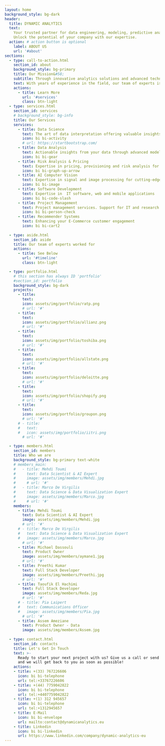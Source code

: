 ```yaml
---
layout: home
background_style: bg-dark
header:
  title: DYNAMIC ANALYTICS
  text: 
    Your trusted partner for data engineering, modeling, predictive analytics, IT development and more.  
    Unlock the potential of your company with our expertise.
  action: # action button is optional
    label: ABOUT US
    url: '#about'
sections:
  - type: call-to-action.html
    section_id: about
    background_style: bg-primary
    title: Our Mission&#58;
    subtitle: Through innovative analytics solutions and advanced technologies, we aim to empower organizations with data-driven insights.
    text: With years of experience in the field, our team of experts is committed to delivering innovative solutions that drive results, deliver superior value and exceptional services. 
    actions:
      - title: Learn More
        url: '#services'
        class: btn-light
  - type: services.html
    section_id: services
    # background_style: bg-info
    title: Our Services
    services:
      - title: Data Science
        text: The art of data interpretation offering valuable insights from complex datasets
        icon: bi bi-activity
        # url: https://startbootstrap.com/
      - title: Data Analysis
        text: Actionable insights from your data through advanced modeling and predictive analysis
        icon: bi bi-gear
      - title: Risk Analysis & Pricing
        text: Expertise in pricing, provisioning and risk analysis for P&C insurance companies
        icon: bi bi-graph-up-arrow
      - title: AI Computer Vision
        text: Expertise in signal and image processing for cutting-edge solutions in visual analysis
        icon: bi bi-image
      - title: Software Development
        text: Expertise in  IT software, web and mobile applications
        icon: bi bi-code-slash
      - title: Project Management
        text: Project management services. Support for IT and research projects
        icon: bi bi-person-check
      - title: Recommender Systems
        text: Enhancing your E-Commerce customer engagement
        icon: bi bi-cart2
        
  - type: aside.html
    section_id: aside
    title: Our team of experts worked for
    actions:
      - title: See Below
        url: '#timeline'
        class: btn-light

  - type: portfolio.html
    # this section has always ID 'portfolio'
    #section_id: portfolio
    background_style: bg-dark
    projects:
      - title: 
        text: 
        icon: assets/img/portfolio/ratp.png
        # url: '#'
      - title: 
        text: 
        icon: assets/img/portfolio/allianz.png
        # url: '#'
      - title: 
        text: 
        icon: assets/img/portfolio/toshiba.png
        # url: '#'
      - title: 
        text: 
        icon: assets/img/portfolio/allstate.png
        # url: '#'
      - title: 
        text: 
        icon: assets/img/portfolio/deloitte.png
        # url: '#'
      - title: 
        text: 
        icon: assets/img/portfolio/shopify.png
        # url: '#'
      - title: 
        text: 
        icon: assets/img/portfolio/groupon.png
        # url: '#'
      # - title: 
      #   text: 
      #   icon: assets/img/portfolio/iitri.png
        # url: '#'

  - type: members.html
    section_id: members
    title: Who we are
    background_style: bg-primary text-white
    # members_main:
    #   - title: Mehdi Toumi
    #     text: Data Scientist & AI Expert
    #     image: assets/img/members/Mehdi.jpg
    #     # url: '#'
    #   - title: Marco De Virgilis
    #     text: Data Science & Data Visualization Expert
    #     image: assets/img/members/Marco.jpg
    #     # url: '#'
    members:
      - title: Mehdi Toumi
        text: Data Scientist & AI Expert
        image: assets/img/members/Mehdi.jpg
        # url: '#'
      # - title: Marco De Virgilis
      #   text: Data Science & Data Visualization Expert
      #   image: assets/img/members/Marco.jpg
        # url: '#'
      - title: Michael Dassouli
        text: Product Owner
        image: assets/img/members/aymane1.jpg
        # url: '#'
      - title: Preethi Kumar
        text: Full Stack Developer
        image: assets/img/members/Preethi.jpg
        # url: '#'
      - title: Taoufik El Hachimi
        text: Full Stack Developer
        image: assets/img/members/Reda.jpg
        # url: '#'
      # - title: Pia Laipert
      #   text: Communications Officer
      #   image: assets/img/members/Pia.jpg
        # url: '#'
      - title: Assem Ameziane
        text: Product Owner - Data
        image: assets/img/members/Assem.jpg
  
  - type: contact.html
    section_id: contacts
    title: Let's Get In Touch
    text: >-
      Ready to start your next project with us? Give us a call or send us an email
      and we will get back to you as soon as possible!
    actions:
    - title: +(33) 767226606 
      icon: bi bi-telephone
      url: tel:+33767226606
    - title: +(44) 7759042822
      icon: bi bi-telephone
      url: tel:+4407759042822
    - title: +(1) 312 945657 
      icon: bi bi-telephone
      url: tel:+1312945657 
    - title: E-Mail
      icon: bi bi-envelope
      url: mailto:contact@dynamicanalytics.eu
    - title: Linkedin
      icon: bi bi-linkedin
      url: https://www.linkedin.com/company/dynamic-analytics-eu
---
```

